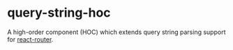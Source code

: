 # query-string-hoc

A high-order component (HOC) which extends query string parsing support for [react-router](https://github.com/ReactTraining/react-router).
